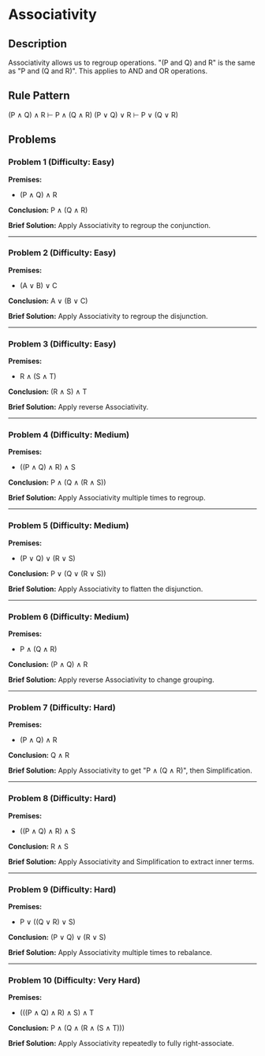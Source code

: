 # Associativity

## Description
Associativity allows us to regroup operations. "(P and Q) and R" is the same as "P and (Q and R)". This applies to AND and OR operations.

## Rule Pattern
(P ∧ Q) ∧ R ⊢ P ∧ (Q ∧ R)
(P ∨ Q) ∨ R ⊢ P ∨ (Q ∨ R)

## Problems

### Problem 1 (Difficulty: Easy)
**Premises:**
- (P ∧ Q) ∧ R

**Conclusion:** P ∧ (Q ∧ R)

**Brief Solution:** Apply Associativity to regroup the conjunction.

---

### Problem 2 (Difficulty: Easy)
**Premises:**
- (A ∨ B) ∨ C

**Conclusion:** A ∨ (B ∨ C)

**Brief Solution:** Apply Associativity to regroup the disjunction.

---

### Problem 3 (Difficulty: Easy)
**Premises:**
- R ∧ (S ∧ T)

**Conclusion:** (R ∧ S) ∧ T

**Brief Solution:** Apply reverse Associativity.

---

### Problem 4 (Difficulty: Medium)
**Premises:**
- ((P ∧ Q) ∧ R) ∧ S

**Conclusion:** P ∧ (Q ∧ (R ∧ S))

**Brief Solution:** Apply Associativity multiple times to regroup.

---

### Problem 5 (Difficulty: Medium)
**Premises:**
- (P ∨ Q) ∨ (R ∨ S)

**Conclusion:** P ∨ (Q ∨ (R ∨ S))

**Brief Solution:** Apply Associativity to flatten the disjunction.

---

### Problem 6 (Difficulty: Medium)
**Premises:**
- P ∧ (Q ∧ R)

**Conclusion:** (P ∧ Q) ∧ R

**Brief Solution:** Apply reverse Associativity to change grouping.

---

### Problem 7 (Difficulty: Hard)
**Premises:**
- (P ∧ Q) ∧ R

**Conclusion:** Q ∧ R

**Brief Solution:** Apply Associativity to get "P ∧ (Q ∧ R)", then Simplification.

---

### Problem 8 (Difficulty: Hard)
**Premises:**
- ((P ∧ Q) ∧ R) ∧ S

**Conclusion:** R ∧ S

**Brief Solution:** Apply Associativity and Simplification to extract inner terms.

---

### Problem 9 (Difficulty: Hard)
**Premises:**
- P ∨ ((Q ∨ R) ∨ S)

**Conclusion:** (P ∨ Q) ∨ (R ∨ S)

**Brief Solution:** Apply Associativity multiple times to rebalance.

---

### Problem 10 (Difficulty: Very Hard)
**Premises:**
- (((P ∧ Q) ∧ R) ∧ S) ∧ T

**Conclusion:** P ∧ (Q ∧ (R ∧ (S ∧ T)))

**Brief Solution:** Apply Associativity repeatedly to fully right-associate.